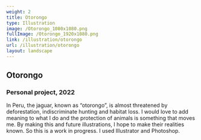 ```yaml
---
weight: 2
title: Otorongo
type: Illustration
image: /Otorongo_1080x1080.png
fullImage: /Otorongo_1920x1080.png
link: /illustration/otorongo
url: /illustration/otorongo
layout: landscape
---
```


## Otorongo

### Personal project, 2022

In Peru, the jaguar, known as “otorongo”, is almost threatened by deforestation, indiscriminate hunting and habitat loss. I would love to add meaning to what I do and the protection of animals is something that moves me. By making this and future illustrations, I hope to make their realities known. So this is a work in progress. I used Illustrator and Photoshop.
